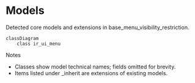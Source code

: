 # Models

Detected core models and extensions in base_menu_visibility_restriction.

```mermaid
classDiagram
    class ir_ui_menu
```

Notes
- Classes show model technical names; fields omitted for brevity.
- Items listed under _inherit are extensions of existing models.
